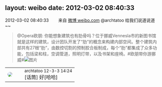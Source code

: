 layout: weibo
date: 2012-03-02 08:40:33
---
<meta name="referrer" content="no-referrer" />

2012-03-02 08:40:33  &nbsp;&nbsp;&nbsp;&nbsp;&nbsp;&nbsp; 来自 <a href="http://weibo.com/" rel="nofollow">微博 weibo.com</a>
@archtatoo 给我们说道说道~~
>  @Opera欧朋: 你能想象建筑也有肋骨吗？位于挪威Vennesla市的新图书馆就是这样的建筑，设计团队开发了“肋”的概念来构建内部空间。整个建筑内部共有27根“肋”，由数控切割的预制胶合板制成，每个“肋”都集成了众多功能，包括梁和柱，空调管道，照明灯带，以及书架和座椅。#欧朋带你游挪威# ​​​
>  ![图片](https://ww4.sinaimg.cn/large/88031b39jw1dqk4mlq36ij.jpg)

<table style="width: 100%;">
  <tr>
    <td style="width: 40px;"><img style="border-radius:50%" src="https://tvax2.sinaimg.cn/crop.0.0.512.512.50/4a01d5b6ly8ghqi7eygpqj20e80e875s.jpg?KID=imgbed,tva&Expires=1624467280&ssig=WrotlmRPE%2B"></td>
    <td colspan="2"><small>archtatoo 12-3-3 14:24</small><br/>[话筒] 好[哈哈]</td>
  </tr>
</table>
